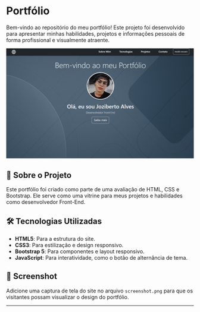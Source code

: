 # Portfólio

Bem-vindo ao repositório do meu portfólio! Este projeto foi desenvolvido para apresentar minhas habilidades, projetos e informações pessoais de forma profissional e visualmente atraente.

![Preview do Site](portifolio.png)

## 🚀 Sobre o Projeto

Este portfólio foi criado como parte de uma avaliação de HTML, CSS e Bootstrap. Ele serve como uma vitrine para meus projetos e habilidades como desenvolvedor Front-End.

## 🛠️ Tecnologias Utilizadas

- **HTML5**: Para a estrutura do site.
- **CSS3**: Para estilização e design responsivo.
- **Bootstrap 5**: Para componentes e layout responsivo.
- **JavaScript**: Para interatividade, como o botão de alternância de tema.

## 📸 Screenshot

Adicione uma captura de tela do site no arquivo `screenshot.png` para que os visitantes possam visualizar o design do portfólio.

---

